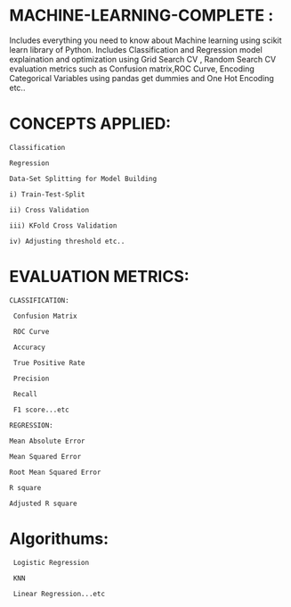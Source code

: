 # MACHINE-LEARNING-COMPLETE :

  Includes everything you need to know about Machine learning using scikit learn library of Python. Includes Classification and Regression model explaination and optimization using Grid   Search CV , Random Search CV evaluation metrics such as Confusion matrix,ROC Curve, Encoding Categorical Variables using pandas get dummies and One Hot Encoding etc..
  
 # CONCEPTS APPLIED:
   
    Classification
   
    Regression
   
    Data-Set Splitting for Model Building
   
    i) Train-Test-Split
    
    ii) Cross Validation
   
    iii) KFold Cross Validation
  
    iv) Adjusting threshold etc..
  
  # EVALUATION METRICS:
    
    CLASSIFICATION:
    
     Confusion Matrix
     
     ROC Curve
     
     Accuracy
     
     True Positive Rate
     
     Precision
     
     Recall
     
     F1 score...etc

    REGRESSION:
    
    Mean Absolute Error
    
    Mean Squared Error
    
    Root Mean Squared Error
    
    R square
    
    Adjusted R square
    
   # Algorithums:
     
     Logistic Regression
     
     KNN
     
     Linear Regression...etc
